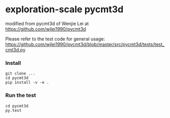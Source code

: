 
# exploration-scale pycmt3d 

modified from pycmt3d of Wenjie Lei at https://github.com/wjlei1990/pycmt3d

Please refer to the test code for general usage:
https://github.com/wjlei1990/pycmt3d/blob/master/src/pycmt3d/tests/test_cmt3d.py

### Install
```
git clone ...
cd pycmt3d
pip install -v -e .
```

### Run the test
```
cd pycmt3d
py.test
```


